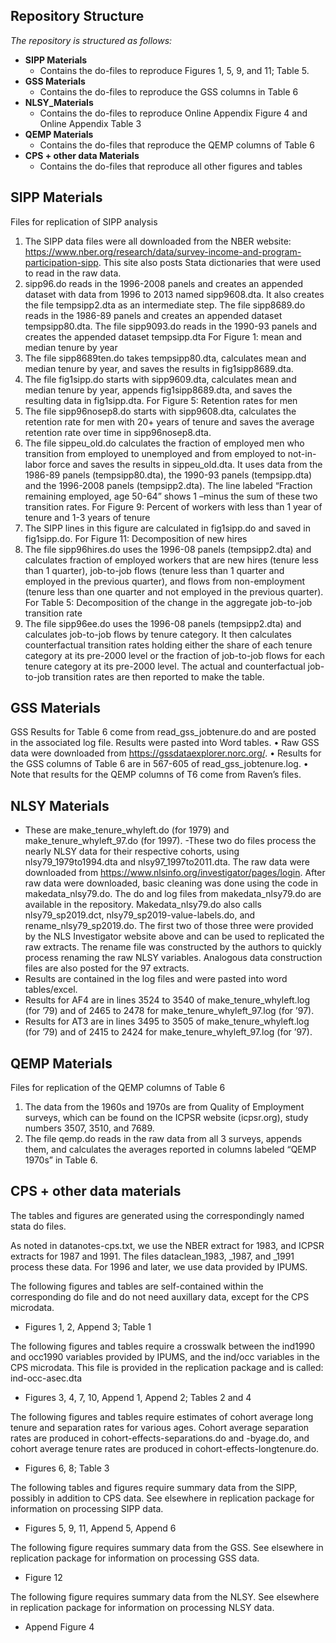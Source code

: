﻿## Repository Structure

*The repository is structured as follows:*

- **SIPP Materials**
  - Contains the do-files to reproduce Figures 1, 5, 9, and 11; Table 5. 
- **GSS Materials**
  - Contains the do-files to reproduce the GSS columns in Table 6
- **NLSY_Materials**
  - Contains the do-files to reproduce Online Appendix Figure 4 and Online Appendix Table 3
- **QEMP Materials**
  - Contains the do-files that reproduce the QEMP columns of Table 6
- **CPS + other data Materials**
  - Contains the do-files that reproduce all other figures and tables

## SIPP Materials

Files for replication of SIPP analysis
1.	The SIPP data files were all downloaded from the NBER website: https://www.nber.org/research/data/survey-income-and-program-participation-sipp.  This site also posts Stata dictionaries that were used to read in the raw data.
2.	sipp96.do reads in the 1996-2008 panels and creates an appended dataset with data from 1996 to 2013 named sipp9608.dta.  It also creates the file tempsipp2.dta as an intermediate step.  The file sipp8689.do reads in the 1986-89 panels and creates an appended dataset tempsipp80.dta.  The file sipp9093.do reads in the 1990-93 panels and creates the appended dataset tempsipp.dta
For Figure 1: mean and median tenure by year
3.	The file sipp8689ten.do takes tempsipp80.dta, calculates mean and median tenure by year, and saves the results in fig1sipp8689.dta.
4.	The file fig1sipp.do starts with sipp9609.dta, calculates mean and median tenure by year, appends fig1sipp8689.dta, and saves the resulting data in fig1sipp.dta.
For Figure 5: Retention rates for men
5.	The file sipp96nosep8.do starts with sipp9608.dta, calculates the retention rate for men with 20+ years of tenure and saves the average retention rate over time in sipp96nosep8.dta.
6.	The file sippeu_old.do calculates the fraction of employed men who transition from employed to unemployed and from employed to not-in-labor force and saves the results in sippeu_old.dta.  It uses data from the 1986-89 panels (tempsipp80.dta), the 1990-93 panels (tempsipp.dta) and the 1996-2008 panels (tempsipp2.dta).  The line labeled “Fraction remaining employed, age 50-64” shows 1 –minus the sum of these two transition rates.
For Figure 9: Percent of workers with less than 1 year of tenure and 1-3 years of tenure
7.	The SIPP lines in this figure are calculated in fig1sipp.do and saved in fig1sipp.do.
For Figure 11: Decomposition of new hires
8.	The file sipp96hires.do uses the 1996-08 panels (tempsipp2.dta) and calculates fraction of employed workers that are new hires (tenure less than 1 quarter), job-to-job flows (tenure less than 1 quarter and employed in the previous quarter), and flows from non-employment (tenure less than one quarter and not employed in the previous quarter). 
For Table 5: Decomposition of the change in the aggregate job-to-job transition rate
9.	The file sipp96ee.do uses the 1996-08 panels (tempsipp2.dta) and calculates job-to-job flows by tenure category.  It then calculates counterfactual transition rates holding either the share of each tenure category at its pre-2000 level or the fraction of job-to-job flows for each tenure category at its pre-2000 level.  The actual and counterfactual job-to-job transition rates are then reported to make the table.


## GSS Materials

GSS Results for Table 6 come from read_gss_jobtenure.do and are posted in the associated log file. Results were pasted into Word tables.
•	Raw GSS data were downloaded from https://gssdataexplorer.norc.org/. 
•	Results for the GSS columns of Table 6 are in 567-605 of read_gss_jobtenure.log.
•	Note that results for the QEMP columns of T6 come from Raven’s files. 


## NLSY Materials 

- These are make_tenure_whyleft.do (for 1979) and make_tenure_whyleft_97.do (for 1997).
-These two do files process the nearly NLSY data for their respective cohorts, using nlsy79_1979to1994.dta and nlsy97_1997to2011.dta. The raw data were downloaded from https://www.nlsinfo.org/investigator/pages/login. After raw data were downloaded, basic cleaning was done using the code in makedata_nlsy79.do. The do and log files from makedata_nlsy79.do are available in the repository. Makedata_nlsy79.do also calls nlsy79_sp2019.dct, nlsy79_sp2019-value-labels.do, and rename_nlsy79_sp2019.do. The first two of those three were provided by the NLS Investigator website above and can be used to replicated the raw extracts. The rename file was constructed by the authors to quickly process renaming the raw NLSY variables. Analogous data construction files are also posted for the 97 extracts. 
- Results are contained in the log files and were pasted into word tables/excel.
- Results for AF4 are in lines 3524 to 3540 of make_tenure_whyleft.log (for ’79) and of 2465 to 2478 for make_tenure_whyleft_97.log (for ’97).
- Results for AT3 are in lines 3495 to 3505 of make_tenure_whyleft.log (for ’79) and of 2415 to 2424 for make_tenure_whyleft_97.log (for ’97). 


## QEMP Materials

Files for replication of the QEMP columns of Table 6
1.	The data from the 1960s and 1970s are from Quality of Employment surveys, which can be found on the ICPSR website (icpsr.org), study numbers 3507, 3510, and 7689.
2.	The file qemp.do reads in the raw data from all 3 surveys, appends them, and calculates the averages reported in columns labeled “QEMP 1970s” in Table 6.


## CPS + other data materials ##

The tables and figures are generated using the correspondingly named stata do files. 

As noted in datanotes-cps.txt, we use the NBER extract for 1983, and ICPSR extracts for 1987 and 1991.  The files dataclean_1983, _1987, and _1991 process these data.  For 1996 and later, we use data provided by IPUMS.

The following figures and tables are self-contained within the corresponding do file and do not need auxillary data, except for the CPS microdata.

- Figures 1, 2, Append 3; Table 1

The following figures and tables require a crosswalk between the ind1990 and occ1990 variables provided by IPUMS, and the ind/occ variables in the CPS microdata. This file is provided in the replication package and is called: ind-occ-asec.dta 

- Figures 3, 4, 7, 10, Append 1, Append 2; Tables 2 and 4

The following figures and tables require estimates of cohort average long tenure and separation rates for various ages. Cohort average separation rates are produced in cohort-effects-separations.do and -byage.do, and cohort average tenure rates are produced in cohort-effects-longtenure.do.   

- Figures 6, 8; Table 3

The following tables and figures require summary data from the SIPP, possibly in addition to CPS data.  See elsewhere in replication package for information on processing SIPP data.

- Figures 5, 9, 11, Append 5, Append 6

The following figure requires summary data from the GSS.  See elsewhere in replication package for information on processing GSS data.

- Figure 12

The following figure requires summary data from the NLSY.  See elsewhere in replication package for information on processing NLSY data.

- Append Figure 4

